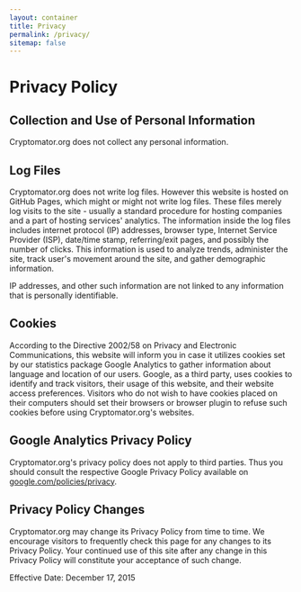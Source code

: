 ```yaml
---
layout: container
title: Privacy
permalink: /privacy/
sitemap: false
---
```


# Privacy Policy

## Collection and Use of Personal Information
Cryptomator.org does not collect any personal information.

## Log Files
Cryptomator.org does not write log files. However this website is hosted on GitHub Pages, which might or might not write log files. These files merely log visits to the site - usually a standard procedure for hosting companies and a part of hosting services' analytics. The information inside the log files includes internet protocol (IP) addresses, browser type, Internet Service Provider (ISP), date/time stamp, referring/exit pages, and possibly the number of clicks. This information is used to analyze trends, administer the site, track user's movement around the site, and gather demographic information.

IP addresses, and other such information are not linked to any information that is personally identifiable.

## Cookies
According to the Directive 2002/58 on Privacy and Electronic Communications, this website will inform you in case it utilizes cookies set by our statistics package Google Analytics to gather information about language and location of our users. Google, as a third party, uses cookies to identify and track visitors, their usage of this website, and their website access preferences. Visitors who do not wish to have cookies placed on their computers should set their browsers or browser plugin to refuse such cookies before using Cryptomator.org's websites.

## Google Analytics Privacy Policy
Cryptomator.org's privacy policy does not apply to third parties. Thus you should consult the respective Google Privacy Policy available on [google.com/policies/privacy](http://google.com/policies/privacy/).

## Privacy Policy Changes
Cryptomator.org may change its Privacy Policy from time to time. We encourage visitors to frequently check this page for any changes to its Privacy Policy. Your continued use of this site after any change in this Privacy Policy will constitute your acceptance of such change.


Effective Date: December 17, 2015

